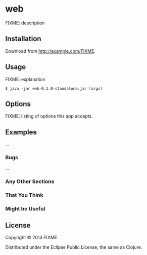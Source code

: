 # web

FIXME: description

## Installation

Download from http://example.com/FIXME.

## Usage

FIXME: explanation

    $ java -jar web-0.1.0-standalone.jar [args]

## Options

FIXME: listing of options this app accepts.

## Examples

...

### Bugs

...

### Any Other Sections
### That You Think
### Might be Useful

## License

Copyright © 2013 FIXME

Distributed under the Eclipse Public License, the same as Clojure.
